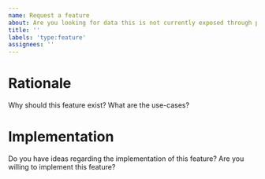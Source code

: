 ```yaml
---
name: Request a feature
about: Are you looking for data this is not currently exposed through plugin hooks? Let us know. 
title: ''
labels: 'type:feature'
assignees: ''
---
```


# Rationale

Why should this feature exist?
What are the use-cases?

# Implementation

Do you have ideas regarding the implementation of this feature?
Are you willing to implement this feature?

